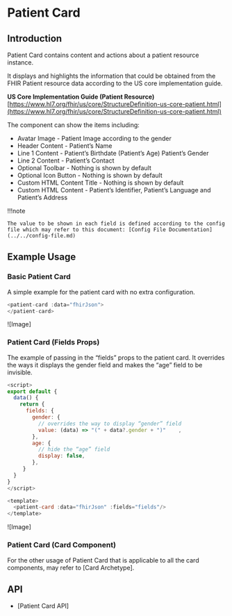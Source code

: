 # Patient Card

## Introduction

Patient Card contains content and actions about a patient resource instance.

It displays and highlights the information that could be obtained from the FHIR Patient resource data according to the US core implementation guide.

**US Core Implementation Guide (Patient Resource)**<br/>
[https://www.hl7.org/fhir/us/core/StructureDefinition-us-core-patient.html](https://www.hl7.org/fhir/us/core/StructureDefinition-us-core-patient.html)

The component can show the items including:

- Avatar Image - Patient Image according to the gender
- Header Content - Patient’s Name
- Line 1 Content - Patient’s Birthdate (Patient’s Age) Patient’s Gender
- Line 2 Content - Patient’s Contact
- Optional Toolbar - Nothing is shown by default
- Optional Icon Button - Nothing is shown by default
- Custom HTML Content Title - Nothing is shown by default
- Custom HTML Content - Patient’s Identifier, Patient’s Language and Patient’s Address

!!!note

    The value to be shown in each field is defined according to the config file which may refer to this document: [Config File Documentation](../../config-file.md)

## Example Usage

### Basic Patient Card

A simple example for the patient card with no extra configuration.

```javascript linenums="1"
<patient-card :data="fhirJson">
</patient-card>
```

![Image]

### Patient Card (Fields Props)

The example of passing in the “fields” props to the patient card. It overrides the ways it displays the gender field and makes the “age” field to be invisible.

```javascript linenums="1"
<script>
export default {
  data() {
    return {
      fields: {
        gender: {
          // overrides the way to display “gender” field
          value: (data) => "(" + data?.gender + ")"    ,
        },
        age: {
          // hide the “age” field
          display: false,
        },
     }
  }
}
</script>

<template>
  <patient-card :data="fhirJson" :fields="fields"/>
</template>
```

![Image]

### Patient Card (Card Component)

For the other usage of Patient Card that is applicable to all the card components, may refer to [Card Archetype].

## API

- [Patient Card API]
